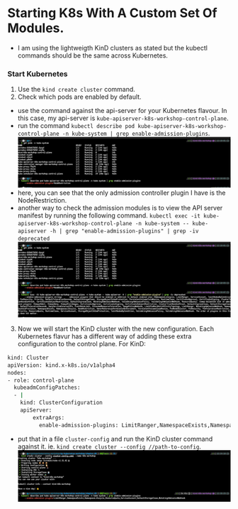# Starting K8s With A Custom Set Of Modules.
- I am using the lightweigth KinD clusters as stated but the kubectl commands should be the same across Kubernetes.

### Start Kubernetes
1. Use the `kind create cluster` command.
2. Check which pods are enabled by default.
  - use the command against the api-server for your Kubernetes flavour. In this case, my api-server is `kube-apiserver-k8s-workshop-control-plane`.
  - run the command `kubectl describe pod kube-apiserver-k8s-workshop-control-plane -n kube-system | grep enable-admission-plugins`.
![command-above-result](./files/get-admission-controllers.png)
  - here, you can see that the only admission controller plugin I have is the NodeRestriction.
  - another way to check the admission modules is to view the API server manifest by running the following command. `kubectl exec -it kube-apiserver-k8s-workshop-control-plane -n kube-system -- kube-apiserver -h | grep "enable-admission-plugins" | grep -iv deprecated`
![command-above-result](./files/get-admission-controllers-2.png)
3. Now we will start the KinD cluster with the new configuration. Each Kubernetes flavur has a different way of adding these extra configuration to the control plane. For KinD:
```bash
kind: Cluster
apiVersion: kind.x-k8s.io/v1alpha4
nodes:
- role: control-plane
  kubeadmConfigPatches:
  - |
    kind: ClusterConfiguration
    apiServer:
        extraArgs:
          enable-admission-plugins: LimitRanger,NamespaceExists,NamespaceLifecycle,ResourceQuota,ServiceAccount,DefaultStorageClass,MutatingAdmissionWebhook
```
  - put that in a file `cluster-config` and run the KinD cluster command against it. ie. `kind create cluster --config //path-to-config`.
![command-above-result](./files/get-admission-controllers-3.png)
